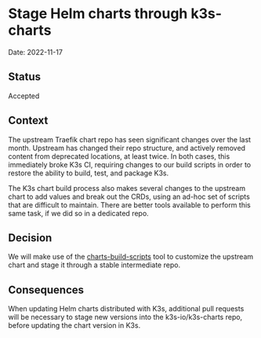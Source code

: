 # Stage Helm charts through k3s-charts

Date: 2022-11-17

## Status

Accepted

## Context

The upstream Traefik chart repo has seen significant changes over the last month. Upstream has changed their repo structure, and actively removed content from deprecated locations,
at least twice. In both cases, this immediately broke K3s CI, requiring changes to our build scripts in order to restore the ability to build, test, and package K3s.

The K3s chart build process also makes several changes to the upstream chart to add values and break out the CRDs, using an ad-hoc set of scripts that are difficult to maintain.
There are better tools available to perform this same task, if we did so in a dedicated repo.

## Decision

We will make use of the [charts-build-scripts](https://github.com/rancher/charts-build-scripts) tool to customize the upstream chart and stage it through a stable intermediate repo.

## Consequences

When updating Helm charts distributed with K3s, additional pull requests will be necessary to stage new versions into the k3s-io/k3s-charts repo, before updating the chart version in K3s.
